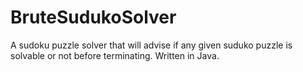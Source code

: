 # BruteSudukoSolver
A sudoku puzzle solver that will advise if any given suduko puzzle is solvable or not before terminating. Written in Java.
